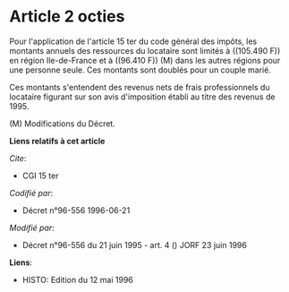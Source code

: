 # Article 2 octies

Pour l'application de l'article 15 ter du code général des impôts, les montants annuels des ressources du locataire sont
limités à ((105.490 F)) en région Ile-de-France et à ((96.410 F)) (M) dans les autres régions pour une personne seule. Ces
montants sont doublés pour un couple marié.

Ces montants s'entendent des revenus nets de frais professionnels du locataire figurant sur son avis d'imposition établi au
titre des revenus de 1995.

(M) Modifications du Décret.

**Liens relatifs à cet article**

_Cite_:

  - CGI 15 ter

_Codifié par_:

  - Décret n°96-556 1996-06-21

_Modifié par_:

  - Décret n°96-556 du 21 juin 1995 - art. 4 () JORF 23 juin 1996

**Liens**:

  - HISTO: Edition du 12 mai 1996
